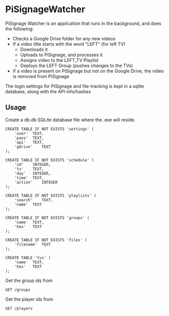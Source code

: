 # PiSignageWatcher

PiSignage Watcher is an application that runs in the background, and does the following:
- Checks a Google Drive folder for any new videos
- If a video title starts with the word "LEFT" (for left TV)
    - Downloads it
    - Uploads to PiSignage, and processes it
    - Assigns video to the LEFT_TV Playlist
    - Deploys the LEFT Group (pushes changes to the TVs)
- If a video is present on PiSignage but not on the Google Drive, the video is removed from PiSignage

The login settings for PiSignage and file-tracking is kept in a sqlite database, along with the API info/hashes

## Usage

Create a db.db SQLite database file where the .exe will reside.

```
CREATE TABLE IF NOT EXISTS 'settings' (
	'user'	TEXT,
	'pass'	TEXT,
	'api'	TEXT,
	'gdrive'	TEXT
);

CREATE TABLE IF NOT EXISTS 'schedule' (
	'id'	INTEGER,
	'tv'	TEXT,
	'day'	INTEGER,
	'time'	TEXT,
	'action'	INTEGER
);

CREATE TABLE IF NOT EXISTS 'playlists' (
	'search'	TEXT,
	'name'	TEXT
);

CREATE TABLE IF NOT EXISTS 'groups' (
	'name'	TEXT,
	'hex'	TEXT
);

CREATE TABLE IF NOT EXISTS 'files' (
	'filename'	TEXT
);

CREATE TABLE 'tvs' (
	'name'	TEXT,
	'hex'	TEXT
);
```

Get the group ids from
```
GET /groups
```

Get the player ids from
```
GET /players
```